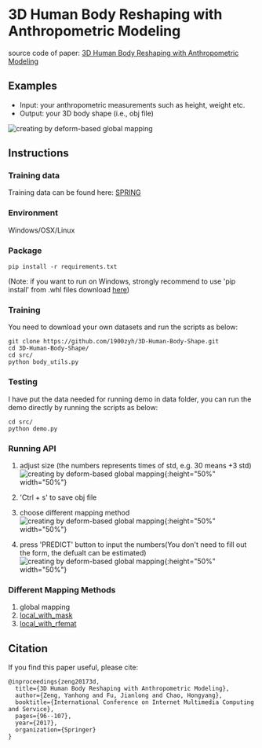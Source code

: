 # 3D Human Body Reshaping with Anthropometric Modeling  
source code of paper: [3D Human Body Reshaping with Anthropometric Modeling](https://link.springer.com/chapter/10.1007/978-981-10-8530-7_10) 

## Examples  
- Input: your anthropometric measurements such as height, weight etc. 
- Output: your 3D body shape (i.e., obj file)

![creating by deform-based global mapping](https://raw.githubusercontent.com/1900zyh/3D-Human-Body-Shape/master/pics/dg-h.png)


## Instructions  

### Training data
Training data can be found here: [SPRING](https://graphics.soe.ucsc.edu/data/BodyModels/index.html)
### Environment  
Windows/OSX/Linux

### Package  
```
pip install -r requirements.txt
```

(Note: if you want to run on Windows, strongly recommend to use 'pip install' from .whl files download [here](https://www.lfd.uci.edu/~gohlke/pythonlibs/#pyqt4))


### Training
You need to download your own datasets and run the scripts as below:
```
git clone https://github.com/1900zyh/3D-Human-Body-Shape.git
cd 3D-Human-Body-Shape/
cd src/ 
python body_utils.py
```

### Testing
I have put the data needed for running demo in data folder, you can run the demo directly by running the scripts as below:
```
cd src/
python demo.py
```

### Running API
1. adjust size (the numbers represents times of std, e.g. 30 means +3 std)
![creating by deform-based global mapping](https://raw.githubusercontent.com/1900zyh/3D-Human-Body-Shape/master/pics/fig1.png){:height="50%" width="50%"}

2. 'Ctrl + s' to save obj file

3. choose different mapping method
![creating by deform-based global mapping](https://raw.githubusercontent.com/1900zyh/3D-Human-Body-Shape/master/pics/fig2.png){:height="50%" width="50%"}

4. press 'PREDICT' button to input the numbers(You don't need to fill out the form, the defualt can be estimated)
![creating by deform-based global mapping](https://raw.githubusercontent.com/1900zyh/3D-Human-Body-Shape/master/pics/fig3.png){:height="50%" width="50%"}


### Different Mapping Methods
1. global mapping
2. [local_with_mask](https://dl.acm.org/citation.cfm?id=2758217)
3. [local_with_rfemat](https://link.springer.com/chapter/10.1007/978-981-10-8530-7_10)


## Citation  
If you find this paper useful, please cite:

```
@inproceedings{zeng20173d,
  title={3D Human Body Reshaping with Anthropometric Modeling},
  author={Zeng, Yanhong and Fu, Jianlong and Chao, Hongyang},
  booktitle={International Conference on Internet Multimedia Computing and Service},
  pages={96--107},
  year={2017},
  organization={Springer}
}
```
